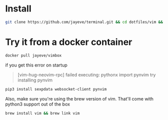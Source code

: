 # Install

```bash
git clone https://github.com/jayeve/terminal.git && cd dotfiles/vim && ./install.sh
```

# Try it from a docker container

```bash
docker pull jayeve/vimbox
```

if you get this error on startup
> [vim-hug-neovim-rpc] failed executing: pythonx import pynvim
try installing pynvim
```bash
pip3 install sexpdata websocket-client pynvim
```

Also, make sure you're using the brew version of vim. That'll come with python3 support out of the box
```bash
brew install vim && brew link vim
```
